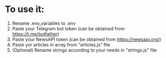 # To use it:
1. Rename .env_variables to .env
2. Paste your Telegram bot token (can be obtained from https://t.me/botfather)
3. Paste your NewsAPI token (can be obtained from https://newsapi.org/)
4. Paste yor articles in array from "articles.js" file
5. (Optional) Rename strings according to your needs in "strings.js" file
